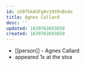 ```yaml
---
id: zU97hkAUFg0v10tRnBn4x
title: Agnes Callard
desc: ''
updated: 1639762693850
created: 1639762693850
---
```



- [[person]] - Agnes Callard
- appeared 1x at the stoa
